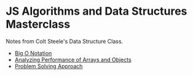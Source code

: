 # JS Algorithms and Data Structures Masterclass

Notes from Colt Steele's Data Structure Class.

- [Big O Notation](./01-Big-O-Notation/README.md)
- [Analyzing Performance of Arrays and Objects](./02-Analyzing-Performance-of-Arrays-and-Objects/README.md)
- [Problem Solving Approach](./03-Problem-Solving-Approach/README.md)

